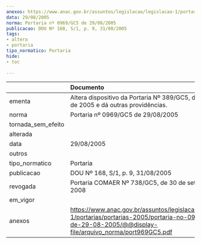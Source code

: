 ```yaml
---
anexos: https://www.anac.gov.br/assuntos/legislacao/legislacao-1/portarias/portarias-2005/portaria-no-0969-gc5-de-29-08-2005/@@display-file/arquivo_norma/port969GC5.pdf
data: 29/08/2005
norma: Portaria nº 0969/GC5 de 29/08/2005
publicacao: DOU Nº 168, S/1, p. 9, 31/08/2005
tags:
- altera
- portaria
tipo_normatico: Portaria
hide: 
- toc 
 
---
```


|                    | Documento                                                                                                                                                        |
|:-------------------|:-----------------------------------------------------------------------------------------------------------------------------------------------------------------|
| ementa             | Altera dispositivo da Portaria Nº 389/GC5, de 04 de abril de 2005 e dá outras providências.                                                                      |
| norma              | Portaria nº 0969/GC5 de 29/08/2005                                                                                                                               |
| tornada_sem_efeito |                                                                                                                                                                  |
| alterada           |                                                                                                                                                                  |
| data               | 29/08/2005                                                                                                                                                       |
| outros             |                                                                                                                                                                  |
| tipo_normatico     | Portaria                                                                                                                                                         |
| publicacao         | DOU Nº 168, S/1, p. 9, 31/08/2005                                                                                                                                |
| revogada           | Portaria COMAER Nº 738/GC5, de 30 de setembro de 2008                                                                                                            |
| em_vigor           |                                                                                                                                                                  |
| anexos             | https://www.anac.gov.br/assuntos/legislacao/legislacao-1/portarias/portarias-2005/portaria-no-0969-gc5-de-29-08-2005/@@display-file/arquivo_norma/port969GC5.pdf |